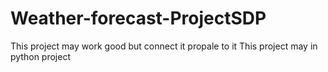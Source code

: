 # Weather-forecast-ProjectSDP
This project may work good but connect it propale to it 
This project may in python project 

